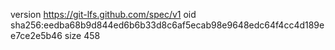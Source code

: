 version https://git-lfs.github.com/spec/v1
oid sha256:eedba68b9d844ed6b6b33d8c6af5ecab98e9648edc64f4cc4d189ee7ce2e5b46
size 458

